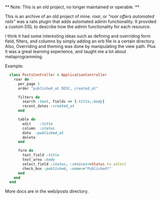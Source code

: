 ** Note: This is an old project, no longer maintained or operable. **

This is an archive of an old project of mine. *roar*, or *"roar offers
automated rails"* was a rails plugin that adds automated admin
functionality. It provided a custom DSL to describe how the admin
functionality for each resource.

I think it had some interesting ideas such as defining and overriding
form field, filters, and columns by simply adding an erb file in a
certain directory. Also, Overriding and theming was done by
manipulating the view path. Plus it was a great learning experience,
and taught me a lot about metaprogramming.

Example:

```rb
  class PostsController < ApplicationController
    roar do
      per_page 5
      order "published_at DESC, created_at"

      filters do
        search :text, fields => [:title,:body]
        recent_dates :created_at
      end

      table do
        edit    :title
        column  :status
        date  :published_at
        delete
      end

      form do
        text_field :title
        text_area :body
        select_field :status, :choices=>Status.to_select
        check_box :published, :name=>"Published?"
      end
    end
  end
```

More docs are in the web/posts directory.
